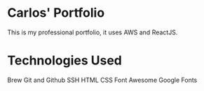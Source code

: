 # Carlos' Portfolio
This is my professional portfolio, it uses AWS and ReactJS.

# Technologies Used

Brew
Git and Github
SSH
HTML
CSS
Font Awesome
Google Fonts
